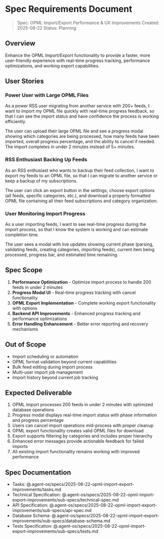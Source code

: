 # Spec Requirements Document

> Spec: OPML Import/Export Performance & UX Improvements
> Created: 2025-08-22
> Status: Planning

## Overview

Enhance the OPML Import/Export functionality to provide a faster, more user-friendly experience with real-time progress tracking, performance optimizations, and working export capabilities.

## User Stories

### Power User with Large OPML Files

As a power RSS user migrating from another service with 200+ feeds, I want to import my OPML file quickly with real-time progress feedback, so that I can see the import status and have confidence the process is working efficiently.

The user can upload their large OPML file and see a progress modal showing which categories are being processed, how many feeds have been imported, overall progress percentage, and the ability to cancel if needed. The import completes in under 2 minutes instead of 5+ minutes.

### RSS Enthusiast Backing Up Feeds

As an RSS enthusiast who wants to backup their feed collection, I want to export my feeds to an OPML file, so that I can migrate to another service or keep a backup of my subscriptions.

The user can click an export button in the settings, choose export options (all feeds, specific categories, etc.), and download a properly formatted OPML file containing all their feed subscriptions and category organization.

### User Monitoring Import Progress

As a user importing feeds, I want to see real-time progress during the import process, so that I know the system is working and can estimate completion time.

The user sees a modal with live updates showing current phase (parsing, validating feeds, creating categories, importing feeds), current item being processed, progress bar, and estimated time remaining.

## Spec Scope

1. **Performance Optimization** - Optimize import process to handle 200 feeds in under 2 minutes
2. **Progress Modal UI** - Real-time progress tracking with cancel functionality  
3. **OPML Export Implementation** - Complete working export functionality with options
4. **Backend API Improvements** - Enhanced progress tracking and performance optimizations
5. **Error Handling Enhancement** - Better error reporting and recovery mechanisms

## Out of Scope

- Import scheduling or automation
- OPML format validation beyond current capabilities
- Bulk feed editing during import process
- Multi-user import job management
- Import history beyond current job tracking

## Expected Deliverable

1. OPML import processes 200 feeds in under 2 minutes with optimized database operations
2. Progress modal displays real-time import status with phase information and progress percentage
3. Users can cancel import operations mid-process with proper cleanup
4. OPML export functionality creates valid OPML files for download
5. Export supports filtering by categories and includes proper hierarchy
6. Enhanced error messages provide actionable feedback for failed imports
7. All existing import functionality remains working with improved performance

## Spec Documentation

- Tasks: @.agent-os/specs/2025-08-22-opml-import-export-improvements/tasks.md
- Technical Specification: @.agent-os/specs/2025-08-22-opml-import-export-improvements/sub-specs/technical-spec.md
- API Specification: @.agent-os/specs/2025-08-22-opml-import-export-improvements/sub-specs/api-spec.md
- Database Schema: @.agent-os/specs/2025-08-22-opml-import-export-improvements/sub-specs/database-schema.md
- Tests Specification: @.agent-os/specs/2025-08-22-opml-import-export-improvements/sub-specs/tests.md